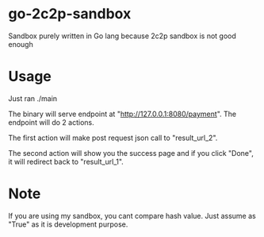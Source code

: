 # go-2c2p-sandbox
Sandbox purely written in Go lang because 2c2p sandbox is not good enough

# Usage
Just ran ./main

The binary will serve endpoint at "http://127.0.0.1:8080/payment".
The endpoint will do 2 actions.

The first action will make post request json call to "result_url_2".

The second action will show you the success page and if you click "Done", it will redirect back to "result_url_1".

# Note
If you are using my sandbox, you cant compare hash value. Just assume as "True" as it is development purpose.

